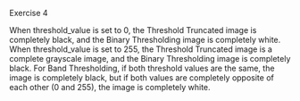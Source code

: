 Exercise 4

When threshold_value is set to 0, the Threshold Truncated image is completely black, and the Binary Thresholding image is completely white.
When threshold_value is set to 255, the Threshold Truncated image is a complete grayscale image, and the Binary Thresholding image is completely black.
For Band Thresholding, if both threshold values are the same, the image is completely black, but if both values are completely opposite of each other (0 and 255), the image is completely white.
